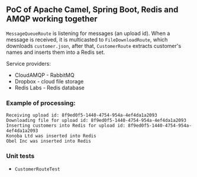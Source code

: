 ## PoC of Apache Camel, Spring Boot, Redis and AMQP working together

`MessageQueueRoute` is listening for messages (an upload id). When a message is received, it is multicasted to `FileDownloadRoute`, which downloads `customer.json`, after that,  `CustomerRoute` extracts customer's names and inserts them into a Redis set.

Service providers:
* CloudAMQP - RabbitMQ
* Dropbox - cloud file storage
* Redis Labs - Redis database

### Example of processing:

```
Receiving upload id: 8f9ed0f5-1440-4754-954a-4ef4da1a2093
Downloading file for upload id: 8f9ed0f5-1440-4754-954a-4ef4da1a2093
Inserting customers into Redis for upload id: 8f9ed0f5-1440-4754-954a-4ef4da1a2093
Konoba Ltd was inserted into Redis
Obel Inc was inserted into Redis
```

### Unit tests
* `CustomerRouteTest`